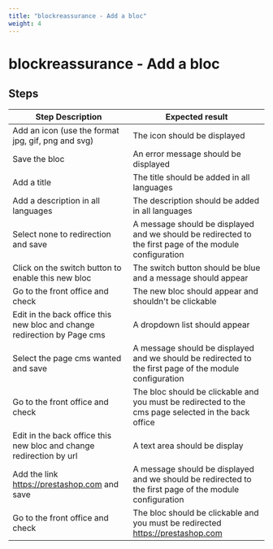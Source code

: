 ```yaml
---
title: "blockreassurance - Add a bloc"
weight: 4
---
```


# blockreassurance - Add a bloc
## Steps
| Step Description | Expected result |
| ----- | ----- |
| Add an icon (use the format jpg, gif, png and svg) | The icon should be displayed |
| Save the bloc | An error message should be displayed |
| Add a title | The title should be added in all languages |
| Add a description in all languages | The description should be added in all languages |
| Select none to redirection and save | A message should be displayed and we should be redirected to the first page of the module configuration |
| Click on the switch button to enable this new bloc | The switch button should be blue and a message should appear |
| Go to the front office and check | The new bloc should appear and shouldn't be clickable |
| Edit in the back office this new bloc and change redirection by Page cms | A dropdown list should appear |
| Select the page cms wanted and save | A message should be displayed and we should be redirected to the first page of the module configuration |
| Go to the front office and check | The bloc should be clickable and you must be redirected to the cms page selected in the back office |
| Edit in the back office this new bloc and change redirection by url | A text area should be display |
| Add the link https://prestashop.com and save | A message should be displayed and we should be redirected to the first page of the module configuration |
| Go to the front office and check | The bloc should be clickable and you must be redirected https://prestashop.com |
